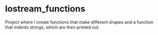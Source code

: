 # Iostream_functions
Project where I create functions that make different shapes and a function that indents strings, which are then printed out.
